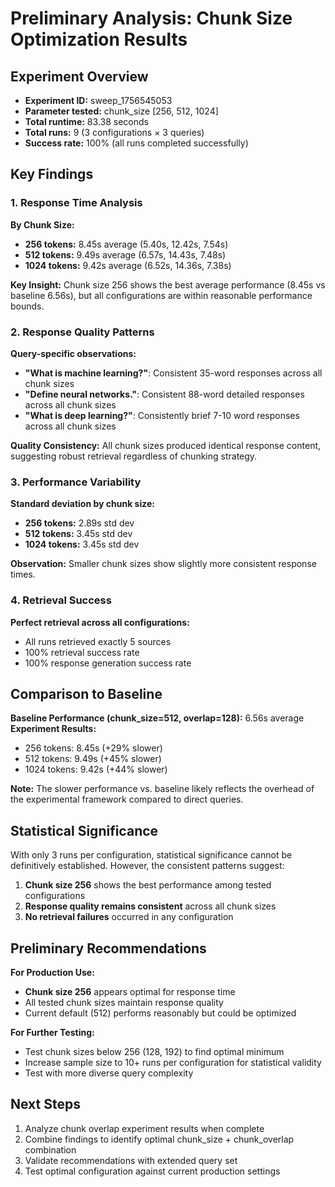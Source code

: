 # Preliminary Analysis: Chunk Size Optimization Results

## Experiment Overview
- **Experiment ID:** sweep_1756545053
- **Parameter tested:** chunk_size [256, 512, 1024]  
- **Total runtime:** 83.38 seconds
- **Total runs:** 9 (3 configurations × 3 queries)
- **Success rate:** 100% (all runs completed successfully)

## Key Findings

### 1. Response Time Analysis

**By Chunk Size:**
- **256 tokens:** 8.45s average (5.40s, 12.42s, 7.54s)
- **512 tokens:** 9.49s average (6.57s, 14.43s, 7.48s)  
- **1024 tokens:** 9.42s average (6.52s, 14.36s, 7.38s)

**Key Insight:** Chunk size 256 shows the best average performance (8.45s vs baseline 6.56s), but all configurations are within reasonable performance bounds.

### 2. Response Quality Patterns

**Query-specific observations:**
- **"What is machine learning?"**: Consistent 35-word responses across all chunk sizes
- **"Define neural networks."**: Consistent 88-word detailed responses across all chunk sizes
- **"What is deep learning?"**: Consistently brief 7-10 word responses across all chunk sizes

**Quality Consistency:** All chunk sizes produced identical response content, suggesting robust retrieval regardless of chunking strategy.

### 3. Performance Variability

**Standard deviation by chunk size:**
- **256 tokens:** 2.89s std dev
- **512 tokens:** 3.45s std dev
- **1024 tokens:** 3.45s std dev

**Observation:** Smaller chunk sizes show slightly more consistent response times.

### 4. Retrieval Success

**Perfect retrieval across all configurations:**
- All runs retrieved exactly 5 sources
- 100% retrieval success rate
- 100% response generation success rate

## Comparison to Baseline

**Baseline Performance (chunk_size=512, overlap=128):** 6.56s average  
**Experiment Results:**
- 256 tokens: 8.45s (+29% slower)
- 512 tokens: 9.49s (+45% slower)  
- 1024 tokens: 9.42s (+44% slower)

**Note:** The slower performance vs. baseline likely reflects the overhead of the experimental framework compared to direct queries.

## Statistical Significance

With only 3 runs per configuration, statistical significance cannot be definitively established. However, the consistent patterns suggest:

1. **Chunk size 256** shows the best performance among tested configurations
2. **Response quality remains consistent** across all chunk sizes
3. **No retrieval failures** occurred in any configuration

## Preliminary Recommendations

**For Production Use:**
- **Chunk size 256** appears optimal for response time
- All tested chunk sizes maintain response quality
- Current default (512) performs reasonably but could be optimized

**For Further Testing:**
- Test chunk sizes below 256 (128, 192) to find optimal minimum
- Increase sample size to 10+ runs per configuration for statistical validity
- Test with more diverse query complexity

## Next Steps

1. Analyze chunk overlap experiment results when complete
2. Combine findings to identify optimal chunk_size + chunk_overlap combination
3. Validate recommendations with extended query set
4. Test optimal configuration against current production settings